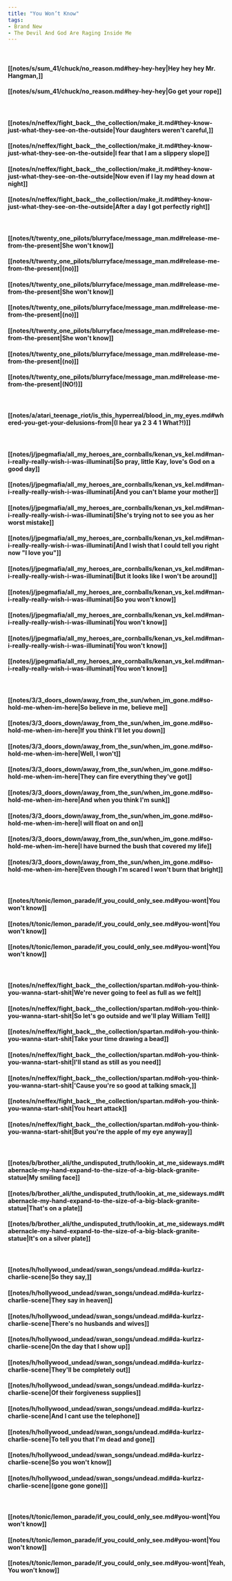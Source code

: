 ```yaml
---
title: "You Won’t Know"
tags:
- Brand New
- The Devil And God Are Raging Inside Me
---
```

&nbsp;
#### [[notes/s/sum_41/chuck/no_reason.md#hey-hey-hey|Hey hey hey Mr. Hangman,]]
#### [[notes/s/sum_41/chuck/no_reason.md#hey-hey-hey|Go get your rope]]
&nbsp;
#### [[notes/n/neffex/fight_back__the_collection/make_it.md#they-know-just-what-they-see-on-the-outside|Your daughters weren't careful,]]
#### [[notes/n/neffex/fight_back__the_collection/make_it.md#they-know-just-what-they-see-on-the-outside|I fear that I am a slippery slope]]
#### [[notes/n/neffex/fight_back__the_collection/make_it.md#they-know-just-what-they-see-on-the-outside|Now even if I lay my head down at night]]
#### [[notes/n/neffex/fight_back__the_collection/make_it.md#they-know-just-what-they-see-on-the-outside|After a day I got perfectly right]]
&nbsp;
#### [[notes/t/twenty_one_pilots/blurryface/message_man.md#release-me-from-the-present|She won't know]]
#### [[notes/t/twenty_one_pilots/blurryface/message_man.md#release-me-from-the-present|(no)]]
#### [[notes/t/twenty_one_pilots/blurryface/message_man.md#release-me-from-the-present|She won't know]]
#### [[notes/t/twenty_one_pilots/blurryface/message_man.md#release-me-from-the-present|(no)]]
#### [[notes/t/twenty_one_pilots/blurryface/message_man.md#release-me-from-the-present|She won't know]]
#### [[notes/t/twenty_one_pilots/blurryface/message_man.md#release-me-from-the-present|(no)]]
#### [[notes/t/twenty_one_pilots/blurryface/message_man.md#release-me-from-the-present|(NO!)]]
&nbsp;
#### [[notes/a/atari_teenage_riot/is_this_hyperreal/blood_in_my_eyes.md#whered-you-get-your-delusions-from|(I hear ya 2 3 4 1 What?!)]]
&nbsp;
#### [[notes/j/jpegmafia/all_my_heroes_are_cornballs/kenan_vs_kel.md#man-i-really-really-wish-i-was-illuminati|So pray, little Kay, love's God on a good day]]
#### [[notes/j/jpegmafia/all_my_heroes_are_cornballs/kenan_vs_kel.md#man-i-really-really-wish-i-was-illuminati|And you can't blame your mother]]
#### [[notes/j/jpegmafia/all_my_heroes_are_cornballs/kenan_vs_kel.md#man-i-really-really-wish-i-was-illuminati|She's trying not to see you as her worst mistake]]
#### [[notes/j/jpegmafia/all_my_heroes_are_cornballs/kenan_vs_kel.md#man-i-really-really-wish-i-was-illuminati|And I wish that I could tell you right now "I love you"]]
#### [[notes/j/jpegmafia/all_my_heroes_are_cornballs/kenan_vs_kel.md#man-i-really-really-wish-i-was-illuminati|But it looks like I won't be around]]
#### [[notes/j/jpegmafia/all_my_heroes_are_cornballs/kenan_vs_kel.md#man-i-really-really-wish-i-was-illuminati|So you won't know]]
#### [[notes/j/jpegmafia/all_my_heroes_are_cornballs/kenan_vs_kel.md#man-i-really-really-wish-i-was-illuminati|You won't know]]
#### [[notes/j/jpegmafia/all_my_heroes_are_cornballs/kenan_vs_kel.md#man-i-really-really-wish-i-was-illuminati|You won't know]]
#### [[notes/j/jpegmafia/all_my_heroes_are_cornballs/kenan_vs_kel.md#man-i-really-really-wish-i-was-illuminati|You won't know]]
&nbsp;
#### [[notes/3/3_doors_down/away_from_the_sun/when_im_gone.md#so-hold-me-when-im-here|So believe in me, believe me]]
#### [[notes/3/3_doors_down/away_from_the_sun/when_im_gone.md#so-hold-me-when-im-here|If you think I'll let you down]]
#### [[notes/3/3_doors_down/away_from_the_sun/when_im_gone.md#so-hold-me-when-im-here|Well, I won't]]
#### [[notes/3/3_doors_down/away_from_the_sun/when_im_gone.md#so-hold-me-when-im-here|They can fire everything they've got]]
#### [[notes/3/3_doors_down/away_from_the_sun/when_im_gone.md#so-hold-me-when-im-here|And when you think I'm sunk]]
#### [[notes/3/3_doors_down/away_from_the_sun/when_im_gone.md#so-hold-me-when-im-here|I will float on and on]]
#### [[notes/3/3_doors_down/away_from_the_sun/when_im_gone.md#so-hold-me-when-im-here|I have burned the bush that covered my life]]
#### [[notes/3/3_doors_down/away_from_the_sun/when_im_gone.md#so-hold-me-when-im-here|Even though I'm scared I won't burn that bright]]
&nbsp;
#### [[notes/t/tonic/lemon_parade/if_you_could_only_see.md#you-wont|You won't know]]
#### [[notes/t/tonic/lemon_parade/if_you_could_only_see.md#you-wont|You won't know]]
#### [[notes/t/tonic/lemon_parade/if_you_could_only_see.md#you-wont|You won't know]]
&nbsp;
#### [[notes/n/neffex/fight_back__the_collection/spartan.md#oh-you-think-you-wanna-start-shit|We're never going to feel as full as we felt]]
#### [[notes/n/neffex/fight_back__the_collection/spartan.md#oh-you-think-you-wanna-start-shit|So let's go outside and we'll play William Tell]]
#### [[notes/n/neffex/fight_back__the_collection/spartan.md#oh-you-think-you-wanna-start-shit|Take your time drawing a bead]]
#### [[notes/n/neffex/fight_back__the_collection/spartan.md#oh-you-think-you-wanna-start-shit|I'll stand as still as you need]]
#### [[notes/n/neffex/fight_back__the_collection/spartan.md#oh-you-think-you-wanna-start-shit|'Cause you're so good at talking smack,]]
#### [[notes/n/neffex/fight_back__the_collection/spartan.md#oh-you-think-you-wanna-start-shit|You heart attack]]
#### [[notes/n/neffex/fight_back__the_collection/spartan.md#oh-you-think-you-wanna-start-shit|But you're the apple of my eye anyway]]
&nbsp;
#### [[notes/b/brother_ali/the_undisputed_truth/lookin_at_me_sideways.md#tabernacle-my-hand-expand-to-the-size-of-a-big-black-granite-statue|My smiling face]]
#### [[notes/b/brother_ali/the_undisputed_truth/lookin_at_me_sideways.md#tabernacle-my-hand-expand-to-the-size-of-a-big-black-granite-statue|That's on a plate]]
#### [[notes/b/brother_ali/the_undisputed_truth/lookin_at_me_sideways.md#tabernacle-my-hand-expand-to-the-size-of-a-big-black-granite-statue|It's on a silver plate]]
&nbsp;
#### [[notes/h/hollywood_undead/swan_songs/undead.md#da-kurlzz-charlie-scene|So they say,]]
#### [[notes/h/hollywood_undead/swan_songs/undead.md#da-kurlzz-charlie-scene|They say in heaven]]
#### [[notes/h/hollywood_undead/swan_songs/undead.md#da-kurlzz-charlie-scene|There's no husbands and wives]]
#### [[notes/h/hollywood_undead/swan_songs/undead.md#da-kurlzz-charlie-scene|On the day that I show up]]
#### [[notes/h/hollywood_undead/swan_songs/undead.md#da-kurlzz-charlie-scene|They'll be completely out]]
#### [[notes/h/hollywood_undead/swan_songs/undead.md#da-kurlzz-charlie-scene|Of their forgiveness supplies]]
#### [[notes/h/hollywood_undead/swan_songs/undead.md#da-kurlzz-charlie-scene|And I cant use the telephone]]
#### [[notes/h/hollywood_undead/swan_songs/undead.md#da-kurlzz-charlie-scene|To tell you that I'm dead and gone]]
#### [[notes/h/hollywood_undead/swan_songs/undead.md#da-kurlzz-charlie-scene|So you won't know]]
#### [[notes/h/hollywood_undead/swan_songs/undead.md#da-kurlzz-charlie-scene|(gone gone gone)]]
&nbsp;
#### [[notes/t/tonic/lemon_parade/if_you_could_only_see.md#you-wont|You won't know]]
#### [[notes/t/tonic/lemon_parade/if_you_could_only_see.md#you-wont|You won't know]]
#### [[notes/t/tonic/lemon_parade/if_you_could_only_see.md#you-wont|Yeah, You won't know]]
